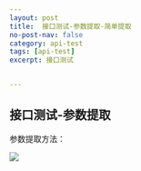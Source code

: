 ```yaml
---
layout: post
title:  接口测试-参数提取-简单提取
no-post-nav: false
category: api-test
tags: [api-test]
excerpt: 接口测试


---
```





## 接口测试-参数提取

参数提取方法：

![](https://james-xuande.github.io/images/posts/2021-04-22/extract_simple.png)



